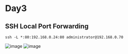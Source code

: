 Day3
===
SSH Local Port Forwarding
---
    ssh -L *:80:192.168.0.24:80 administrator@192.168.0.70
  ![image](https://github.com/user-attachments/assets/61e42d6e-f8b8-47de-9abc-d56f7090acdc)
  ![image](https://github.com/user-attachments/assets/5c4571fc-8505-49d2-a1de-5572d43f43d9)


